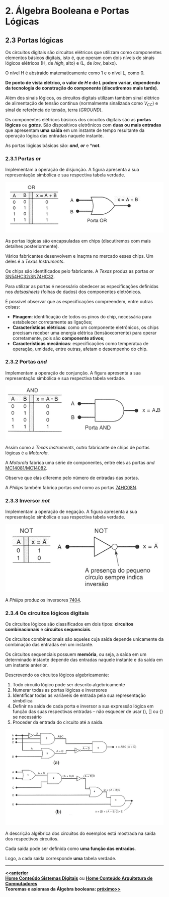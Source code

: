 # 2. Álgebra Booleana e Portas Lógicas

## 2.3 Portas lógicas
Os circuitos digitais são circuitos elétricos que utilizam como componentes elementos básicos digitais, isto é,
que operam com dois níveis de sinais lógicos elétricos (H, de *high*, alto) e (L, de *low*, baixo).   

O nível H é abstraído matematicamente como 1 e o nível L, como 0.  

**De ponto de vista elétrico, o valor de *H* e de *L* podem variar, dependendo da tecnologia de construção do componente (discutiremos mais tarde)**.  

Além dos sinais lógicos, os circuitos digitais utilizam também sinal elétrico de alimentação de tensão contínua (normalmente sinalizada como *V<sub>CC</sub>*) e sinal de referência de tensão, terra  (*GROUND*).  

Os componentes elétricos básicos dos circuitos digitais são as **portas lógicas** ou ***gates***. São dispositivos eletrônicos com **duas ou mais entradas** que apresentam **uma saída** em um instante de tempo resultante da operação lógica das entradas naquele instante.  

As portas lógicas básicas são: ***and***, ***or*** e ***not**.

### 2.3.1 Portas *or*
Implementam a operação de disjunção. A figura apresenta a sua representação simbólica e sua respectiva tabela verdade.

![Tabela verdade e representação da porta *or*](/sisdig_aulas/images_sisdig/or.jpg)

As portas lógicas são encapsuladas em chips (discutiremos com mais detalhes posteriormente).  

Vários fabricantes desenvolvem e lnaçma no mercado esses chips. Um deles é a *Texas Instruments*.  

Os chips são identificados pelo fabricante. A *Texas* produz as portas *or* [SN54HC32/SN74HC32](https://github.com/claytonjasilva/claytonjasilva.github.io/blob/main/sisdig_aulas/SN74HC32N_Texas.pdf).  

Para utilizar as portas é necessário obedecer as especificações definidas nos *datsasheets* (folhas de dados) dos componentes eletrônicos.  

É possível observar que as especificações compreendem, entre outras coisas:  
- **Pinagem**: identificação de todos os pinos do chip, necessária para estabelecer corretamente as ligações;
- **Características elétricas**: como um componente eletrônicos, os chips precisam receber uma energia elétrica (tensãoxcorrente) para operar corretamente, pois são **componente ativos**;
- **Características mecânicas**: especificações como temperatua de operação, umidade, entre outras, afetam o desempenho do chip.

### 2.3.2 Portas *and*
Implementam a operação de conjunção. A figura apresenta a sua representação simbólica e sua respectiva tabela verdade.

![Tabela verdade e representação da porta *and*](/sisdig_aulas/images_sisdig/and.jpg)

Assim como a *Texas Instruments*, outro fabricante de chips de portas lógicas é a *Motorola*.  

A *Motorola* fabrica uma série de componentes, entre eles as portas *and* [MC14081/MC14082](https://github.com/claytonjasilva/claytonjasilva.github.io/blob/main/sisdig_aulas/CD14082BCP_Motorola.pdf).  

Observe que elas difereme pelo número de entradas das portas.

A *Philips* também fabrica portas *and* como as portas [74HC08N](https://github.com/claytonjasilva/claytonjasilva.github.io/blob/main/sisdig_aulas/74HC08N_Philips.pdf).

### 2.3.3 Inversor *not*
Implementam a operação de negação. A figura apresenta a sua representação simbólica e sua respectiva tabela verdade.

![Tabela verdade e representação do inversor *not*](/sisdig_aulas/images_sisdig/not.jpg)

A *Philips* produz os inversores [7404](https://github.com/claytonjasilva/claytonjasilva.github.io/blob/main/sisdig_aulas/SN74HC04_Philips.pdf). 

### 2.3.4 Os circuitos lógicos digitais
Os circuitos lógicos são classificados em dois tipos: **circuitos combinacionais** e **circuitos sequenciais**.  

Os circuitos combinacionais são aqueles cuja saída depende unicamente da combinação das entradas em um instante.  

Os circuitos sequenciais possuem **memória**, ou seja, a saída em um determinado instante depende das entradas naquele instante e da saída em um instante anterior.  

Descrevendo os circuitos lógicos algebricamente:
1. Todo circuito lógico pode ser descrito algebricamente
2. Numerar todas as portas lógicas e inversores
3. Identificar todas as variáveis de entrada pela sua representação simbólica
4. Definir na saída de cada porta e inversor a sua expressão lógica em função das suas respectivas entradas – não esquecer de usar (), [] ou {} se necessário
5. Proceder da entrada do circuito até a saída.

![Exemplo de circuitos combinacionais](/sisdig_aulas/images_sisdig/exemplo_circuitos.jpg)

A descrição algébrica dos circuitos do exemplos está mostrada na saída dos respectivos circuitos.  

Cada saída pode ser definida como **uma função das entradas**.  

Logo, a cada saída corresponde **uma** tabela verdade. 

___  
**[<<anterior](algebraPortasLogicas.md)**  
**[Home Conteúdo Sistemas Digitais](/sisdig_aulas.md)** ou **[Home Conteúdo Arquitetura de Computadores](/arq_aulas.md)**  
**Teoremas e axiomas da Álgebra booleana: [próximo>>](algebraPortasLogicas2.md)**  
